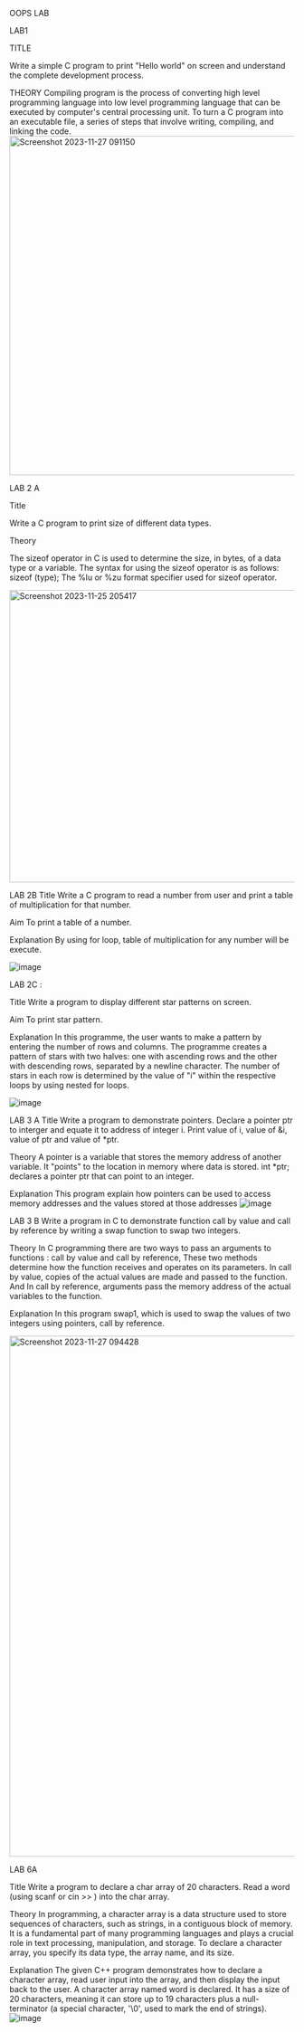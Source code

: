 
OOPS LAB 

LAB1


TITLE

Write a simple C program to print "Hello world" on screen and understand the complete development process.



THEORY
Compiling program is the process of converting high level programming language into low level programming language that can be executed by computer's central processing unit. To turn a C program into an executable file, a series of steps that involve writing, compiling, and linking the code.
<img width="600" alt="Screenshot 2023-11-27 091150" src="https://github.com/Vaishnavik283/Cprogramming/assets/148257063/6e69691c-7fc1-4937-a8cb-0f422830429c">



LAB 2 A



Title

Write a C program to print size of different data types.

Theory

The sizeof operator in C is used to determine the size, in bytes, of a data type or a variable. The syntax for using the sizeof operator is as follows: sizeof (type); The %lu or %zu format specifier used for sizeof operator.

<img width="517" alt="Screenshot 2023-11-25 205417" src="https://github.com/Vaishnavik283/Cprogramming/assets/148257063/8ba67eef-8a1a-4a46-a43a-6495a9677e7f">

LAB 2B
Title
Write a C program to read a number from user and print a table of multiplication for that number.

Aim
To print a table of a number.

Explanation
By using for loop, table of multiplication for any number will be execute.

![image](https://github.com/Vaishnavik283/Cprogramming/assets/148257063/0dfaf8de-04d4-4911-9ba8-b73b0cfc54d8)


LAB 2C :

Title
Write a program to display different star patterns on screen.

Aim
To print star pattern.

Explanation
In this programme, the user wants to make a pattern by entering the number of rows and columns. The programme creates a pattern of stars with two halves: one with ascending rows and the other with descending rows, separated by a newline character. The number of stars in each row is determined by the value of "i" within the respective loops by using nested for loops.

![image](https://github.com/Vaishnavik283/Cprogramming/assets/148257063/b42efc2c-334b-4117-9083-fbfbed189cdd)

LAB 3 A
Title
Write a program to demonstrate pointers. Declare a pointer ptr to interger and equate it to address of integer i. Print value of i, value of &i, value of ptr and value of *ptr.

Theory
A pointer is a variable that stores the memory address of another variable. It "points" to the location in memory where data is stored. int *ptr; declares a pointer ptr that can point to an integer.

Explanation
This program explain how pointers can be used to access memory addresses and the values stored at those addresses
![image](https://github.com/Vaishnavik283/Cprogramming/assets/148257063/bbd76ff0-c058-4d73-9c79-368c7778e85f)


LAB 3 B
Write a program in C to demonstrate function call by value and call by reference by writing a swap function to swap two integers.

Theory
In C programming there are two ways to pass an arguments to functions : call by value and call by reference, These two methods determine how the function receives and operates on its parameters. In call by value, copies of the actual values are made and passed to the function. And In call by reference, arguments pass the memory address of the actual variables to the function.

Explanation
In this program swap1, which is used to swap the values of two integers using pointers, call by reference.

<img width="921" alt="Screenshot 2023-11-27 094428" src="https://github.com/Vaishnavik283/Cprogramming/assets/148257063/2824d772-9edc-454a-941c-2d6b457fdbda">


LAB 6A

Title
Write a program to declare a char array of 20 characters. Read a word (using scanf or cin >> ) into the char array.

Theory
In programming, a character array is a data structure used to store sequences of characters, such as strings, in a contiguous block of memory. It is a fundamental part of many programming languages and plays a crucial role in text processing, manipulation, and storage. To declare a character array, you specify its data type, the array name, and its size.

Explanation
The given C++ program demonstrates how to declare a character array, read user input into the array, and then display the input back to the user. A character array named word is declared. It has a size of 20 characters, meaning it can store up to 19 characters plus a null-terminator (a special character, '\0', used to mark the end of strings).
![image](https://github.com/Vaishnavik283/Cprogramming/assets/148257063/17bc10dc-d149-4b80-b5b2-1a17710526e8)

